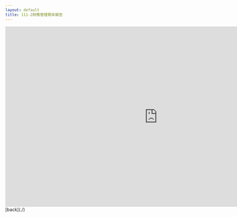 ```yaml
---
layout: default
title: 111-2財務管理期末報告
---
```

<iframe src="https://docs.google.com/presentation/d/e/2PACX-1vT0aaKBYZYMMoRyo7-RdK8CBvkJtQyojnWzihfAezzssvIv_ZshR_5jXAts4ytkn0CftBUVU7-BoRiA/embed?start=false&loop=false&delayms=3000" frameborder="0" width="960" height="569" allowfullscreen="true" mozallowfullscreen="true" webkitallowfullscreen="true"></iframe>
[back](./)
